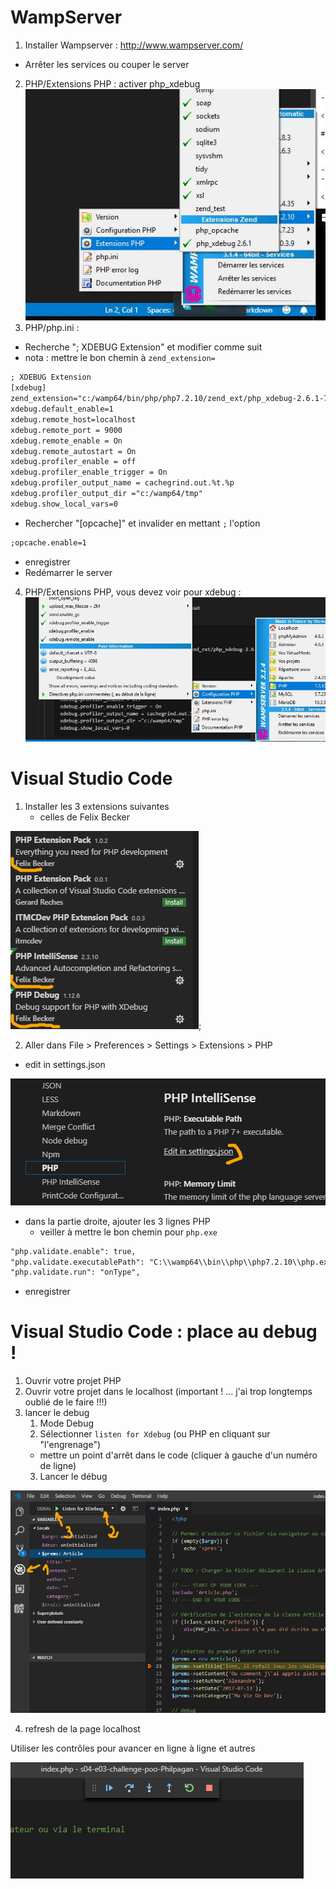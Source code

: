 # WampServer

1. Installer Wampserver : http://www.wampserver.com/
- Arrêter les services ou couper le server
2. PHP/Extensions PHP : activer php_xdebug
![xs](img/xdebugInWamp.jpg)
3. PHP/php.ini : 
- Recherche "; XDEBUG Extension" et modifier comme suit
- nota : mettre le bon chemin à `zend_extension=`

```txt
; XDEBUG Extension
[xdebug]
zend_extension="c:/wamp64/bin/php/php7.2.10/zend_ext/php_xdebug-2.6.1-7.2-vc15-x86_64.dll"
xdebug.default_enable=1
xdebug.remote_host=localhost
xdebug.remote_port = 9000
xdebug.remote_enable = On
xdebug.remote_autostart = On
xdebug.profiler_enable = off
xdebug.profiler_enable_trigger = On
xdebug.profiler_output_name = cachegrind.out.%t.%p
xdebug.profiler_output_dir ="c:/wamp64/tmp"
xdebug.show_local_vars=0
```
- Rechercher "[opcache]" et invalider en mettant `;` l'option

```txt
;opcache.enable=1
```
- enregistrer
- Redémarrer le server
4. PHP/Extensions PHP, vous devez voir pour xdebug :
![xs](img/configPhpInWamp.jpg)

# Visual Studio Code
1. Installer les 3 extensions suivantes
    - celles de Felix Becker

![xs](img/ExtensionsPhpVsc.png);

2. Aller dans File > Preferences > Settings > Extensions > PHP
- edit in settings.json

![xs](img/VscExtensionEdit.png)

- dans la partie droite, ajouter les 3 lignes PHP
    - veiller à mettre le bon chemin pour `php.exe`
```txt
"php.validate.enable": true,
"php.validate.executablePath": "C:\\wamp64\\bin\\php\\php7.2.10\\php.exe",
"php.validate.run": "onType",
```
- enregistrer

# Visual Studio Code : place au debug !
1. Ouvrir votre projet PHP
2. Ouvrir votre projet dans le localhost (important ! ... j'ai trop longtemps oublié de le faire !!!)
3. lancer le debug
    1. Mode Debug
    2. Sélectionner `listen for Xdebug` (ou PHP en cliquant sur "l'engrenage")
    -   mettre un point d'arrêt dans le code (cliquer à gauche d'un numéro de ligne)
    3. Lancer le débug

![xs](img/VscDebug.png)

4. refresh de la page localhost

Utiliser les contrôles pour avancer en ligne à ligne et autres

![xs](img/VscDebugControls.png)


